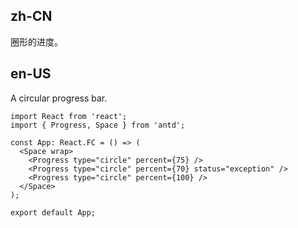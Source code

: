 ## zh-CN

圈形的进度。

## en-US

A circular progress bar.
```tsx
import React from 'react';
import { Progress, Space } from 'antd';

const App: React.FC = () => (
  <Space wrap>
    <Progress type="circle" percent={75} />
    <Progress type="circle" percent={70} status="exception" />
    <Progress type="circle" percent={100} />
  </Space>
);

export default App;
```
